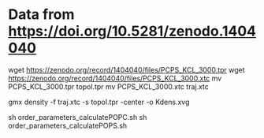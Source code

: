 # Data from https://doi.org/10.5281/zenodo.1404040

wget https://zenodo.org/record/1404040/files/PCPS_KCL_3000.tpr
wget https://zenodo.org/record/1404040/files/PCPS_KCL_3000.xtc
mv PCPS_KCL_3000.tpr topol.tpr
mv PCPS_KCL_3000.xtc traj.xtc

gmx density -f traj.xtc -s topol.tpr -center -o Kdens.xvg

sh order_parameters_calculatePOPC.sh
sh order_parameters_calculatePOPS.sh
